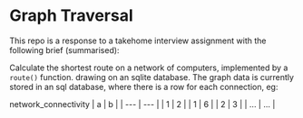 # Graph Traversal

This repo is a response to a takehome interview assignment with the following brief (summarised):

Calculate the shortest route on a network of computers, implemented by a `route()` function. drawing on an sqlite database. The graph data is currently stored in an sql database, where there is a row for each connection, eg:

network_connectivity
| a   | b   |
| --- | --- |
| 1   | 2   |
| 1   | 6   |
| 2   | 3   |
| ... | ... |

